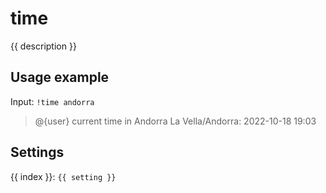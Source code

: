 # time

<script setup>
import { settings as s } from "../../settings/time.js"
const { description, ...settings } = s
</script>

{{ description }}

## Usage example

Input: `!time andorra`

> @{user} current time in Andorra La Vella/Andorra: 2022-10-18 19:03 

## Settings
<div v-for="(setting, index) in settings">
{{ index }}: <code>{{ setting }}</code>
</div>
